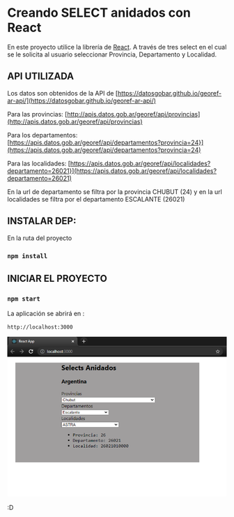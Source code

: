 # Creando SELECT anidados con React

En este proyecto utilice la librería de [React](https://github.com/facebook/create-react-app). A través de tres select en el cual se le solicita al usuario seleccionar Provincia, Departamento y Localidad. 

## API UTILIZADA
Los datos son obtenidos de la API de [https://datosgobar.github.io/georef-ar-api/](https://datosgobar.github.io/georef-ar-api/)

Para las provincias: [http://apis.datos.gob.ar/georef/api/provincias](http://apis.datos.gob.ar/georef/api/provincias)

Para los departamentos: [https://apis.datos.gob.ar/georef/api/departamentos?provincia=24}](https://apis.datos.gob.ar/georef/api/departamentos?provincia=24)

Para las localidades: [https://apis.datos.gob.ar/georef/api/localidades?departamento=26021}](https://apis.datos.gob.ar/georef/api/localidades?departamento=26021)

En la url de departamento se filtra por la provincia CHUBUT (24) y en la url localidades se filtra por el departamento ESCALANTE (26021)

## INSTALAR DEP:

En la ruta del proyecto

### `npm install`

## INICIAR EL PROYECTO

### `npm start`

La aplicación se abrirá en :

```sh
http://localhost:3000
```

![Alt text](/public/captura.png?raw=true "Captura")

:D
